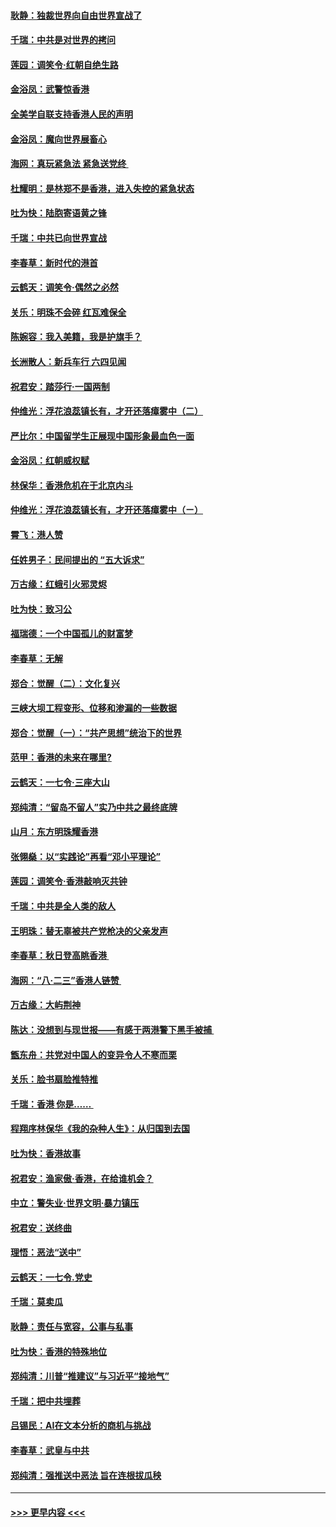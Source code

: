 #### [耿静：独裁世界向自由世界宣战了](../pages/nsc993/n11494190.md?t=09030001) 
#### [千瑞：中共是对世界的拷问](../pages/nsc993/n11493021.md?t=09030001) 
#### [莲园：调笑令‧红朝自绝生路](../pages/nsc993/n11493011.md?t=09030001) 
#### [金浴凤：武警惊香港](../pages/nsc993/n11492994.md?t=09030001) 
#### [全美学自联支持香港人民的声明](../pages/nsc993/n11492630.md?t=09030001) 
#### [金浴凤：魔向世界展畜心](../pages/nsc993/n11492599.md?t=09030001) 
#### [海网：真玩紧急法 紧急送党终 ](../pages/nsc993/n11492535.md?t=09030001) 
#### [杜耀明：是林郑不是香港，进入失控的紧急状态](../pages/nsc993/n11491420.md?t=09030001) 
#### [吐为快：陆胞寄语黄之锋](../pages/nsc993/n11491117.md?t=09030001) 
#### [千瑞：中共已向世界宣战](../pages/nsc993/n11490123.md?t=09030001) 
#### [李春草：新时代的港首](../pages/nsc993/n11489864.md?t=09030001) 
#### [云鹤天：调笑令·偶然之必然](../pages/nsc993/n11489701.md?t=09030001) 
#### [关乐：明珠不会碎 红瓦难保全](../pages/nsc993/n11489647.md?t=09030001) 
#### [陈婉容：我入美籍，我是护旗手？](../pages/nsc993/n11487908.md?t=09030001) 
#### [长洲散人：新兵车行 六四见闻](../pages/nsc993/n11487729.md?t=09030001) 
#### [祝君安：踏莎行‧一国两制](../pages/nsc993/n11487699.md?t=09030001) 
#### [仲维光：浮花浪蕊镇长有，才开还落瘴雾中（二）](../pages/nsc993/n11483286.md?t=09030001) 
#### [严比尔：中国留学生正展现中国形象最血色一面](../pages/nsc993/n11485145.md?t=09030001) 
#### [金浴凤：红朝威权赋](../pages/nsc993/n11485191.md?t=09030001) 
#### [林保华：香港危机在于北京内斗](../pages/nsc993/n11484593.md?t=09030001) 
#### [仲维光：浮花浪蕊镇长有，才开还落瘴雾中（ㄧ）](../pages/nsc993/n11483259.md?t=09030001) 
#### [霄飞：港人赞](../pages/nsc993/n11482957.md?t=09030001) 
#### [任姓男子：民间提出的 “五大诉求”](../pages/nsc993/n11482897.md?t=09030001) 
#### [万古缘：红蛾引火邪灵烬](../pages/nsc993/n11482886.md?t=09030001) 
#### [吐为快：致习公](../pages/nsc993/n11482867.md?t=09030001) 
#### [福瑞德：一个中国孤儿的财富梦](../pages/nsc993/n11482817.md?t=09030001) 
#### [李春草：无解](../pages/nsc993/n11482791.md?t=09030001) 
#### [郑合：觉醒（二）：文化复兴](../pages/nsc993/n11478025.md?t=09030001) 
#### [三峡大坝工程变形、位移和渗漏的一些数据](../pages/nsc993/n11478232.md?t=09030001) 
#### [郑合：觉醒（一）：“共产思想”统治下的世界](../pages/nsc993/n11477663.md?t=09030001) 
#### [范甲：香港的未来在哪里?](../pages/nsc993/n11477249.md?t=09030001) 
#### [云鹤天：一七令·三座大山](../pages/nsc993/n11477192.md?t=09030001) 
#### [郑纯清：“留岛不留人”实乃中共之最终底牌](../pages/nsc993/n11476160.md?t=09030001) 
#### [山月：东方明珠耀香港](../pages/nsc993/n11476077.md?t=09030001) 
#### [张翎燊：以“实践论”再看“邓小平理论”](../pages/nsc993/n11475733.md?t=09030001) 
#### [莲园：调笑令‧香港敲响灭共钟](../pages/nsc993/n11475723.md?t=09030001) 
#### [千瑞：中共是全人类的敌人](../pages/nsc993/n11475329.md?t=09030001) 
#### [王明珠：替无辜被共产党枪决的父亲发声](../pages/nsc993/n11474570.md?t=09030001) 
#### [李春草：秋日登高眺香港 ](../pages/nsc993/n11474491.md?t=09030001) 
#### [海网：“八·二三”香港人链赞 ](../pages/nsc993/n11474538.md?t=09030001) 
#### [万古缘：大屿荆神](../pages/nsc993/n11474401.md?t=09030001) 
#### [陈达：没想到与现世报——有感于两港警下黑手被捕 ](../pages/nsc993/n11472557.md?t=09030001) 
#### [甑东舟：共党对中国人的变异令人不寒而栗](../pages/nsc993/n11472496.md?t=09030001) 
#### [关乐：脸书扇脸推特推](../pages/nsc993/n11472488.md?t=09030001) 
#### [千瑞：香港  你是…… ](../pages/nsc993/n11472459.md?t=09030001) 
#### [程翔序林保华《我的杂种人生》：从归国到去国](../pages/nsc993/n11472369.md?t=09030001) 
#### [吐为快：香港故事](../pages/nsc993/n11471931.md?t=09030001) 
#### [祝君安：渔家傲‧香港，在给谁机会？](../pages/nsc993/n11469718.md?t=09030001) 
#### [中立：警失业‧世界文明‧暴力镇压](../pages/nsc993/n11467566.md?t=09030001) 
#### [祝君安：送终曲](../pages/nsc993/n11467546.md?t=09030001) 
#### [理悟：恶法“送中”](../pages/nsc993/n11467290.md?t=09030001) 
#### [云鹤天：一七令.党史](../pages/nsc993/n11464122.md?t=09030001) 
#### [千瑞：莫卖瓜](../pages/nsc993/n11463014.md?t=09030001) 
#### [耿静：责任与宽容，公事与私事](../pages/nsc993/n11462810.md?t=09030001) 
#### [吐为快：香港的特殊地位](../pages/nsc993/n11462562.md?t=09030001) 
#### [郑纯清：川普“推建议”与习近平“接地气”](../pages/nsc993/n11461683.md?t=09030001) 
#### [千瑞：把中共埋葬](../pages/nsc993/n11461658.md?t=09030001) 
#### [吕锡民：AI在文本分析的商机与挑战](../pages/nsc993/n11460607.md?t=09030001) 
#### [李春草：武皇与中共](../pages/nsc993/n11460589.md?t=09030001) 
#### [郑纯清：强推送中恶法 旨在连根拔瓜秧](../pages/nsc993/n11460526.md?t=09030001) 

----
#### [ >>> 更早内容 <<< ](../indexes/nsc993-earlier.md)
